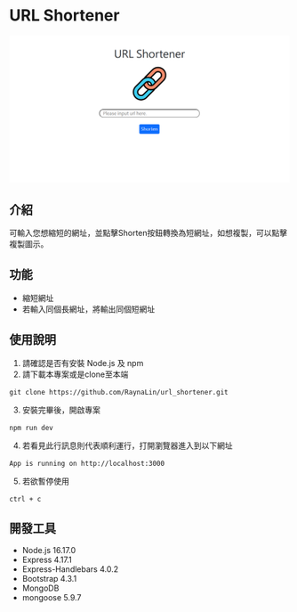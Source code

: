 # URL Shortener

![IndexPage](./public/url_screenshot.png)

## 介紹

可輸入您想縮短的網址，並點擊Shorten按鈕轉換為短網址，如想複製，可以點擊複製圖示。

## 功能

- 縮短網址
- 若輸入同個長網址，將輸出同個短網址

## 使用說明

1.  請確認是否有安裝 Node.js 及 npm
2.  請下載本專案或是clone至本端
```
git clone https://github.com/RaynaLin/url_shortener.git
```
3.  安裝完畢後，開啟專案
```
npm run dev
```
4.  若看見此行訊息則代表順利運行，打開瀏覽器進入到以下網址
```
App is running on http://localhost:3000
```
5.  若欲暫停使用
```
ctrl + c
```

## 開發工具

- Node.js 16.17.0
- Express 4.17.1
- Express-Handlebars 4.0.2
- Bootstrap 4.3.1
- MongoDB
- mongoose 5.9.7
